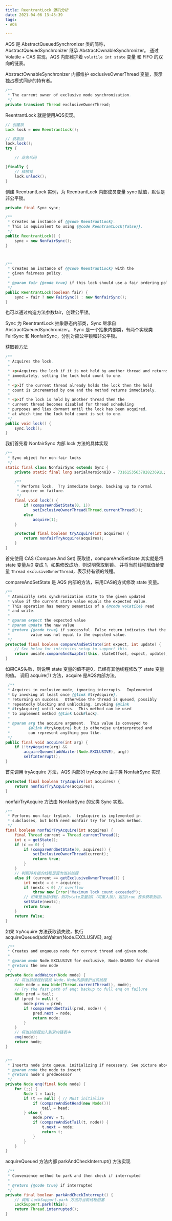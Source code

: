 ```yaml
---
title: ReentrantLock 源码分析
date: 2021-04-06 13:43:39
tags:
- AQS

---
```

AQS 是 AbstractQueuedSynchronizer 类的简称，AbstractQueuedSynchronizer 继承 AbstractOwnableSynchronizer。
通过Volatile + CAS 实现，AQS 内部维护着 `volatile int state` 变量 和 FIFO 的双向的链表。

AbstractOwnableSynchronizer 内部维护 exclusiveOwnerThread 变量，表示独占模式同步的持有者。
```java
/**
 * The current owner of exclusive mode synchronization.
 */
private transient Thread exclusiveOwnerThread;
```

ReentrantLock 就是使用AQS实现。
```java
// 创建锁
Lock lock = new ReentrantLock();

// 获取锁
lock.lock();
try {

    // 业务代码

}finally {
    // 释放锁
    lock.unlock();
}

```

创建 ReentrantLock 实例，为 ReentrantLock 内部成员变量 sync 赋值，默认是非公平锁。
```java
private final Sync sync;

/**
 * Creates an instance of {@code ReentrantLock}.
 * This is equivalent to using {@code ReentrantLock(false)}.
 */
public ReentrantLock() {
    sync = new NonfairSync();
}



/**
 * Creates an instance of {@code ReentrantLock} with the
 * given fairness policy.
 *
 * @param fair {@code true} if this lock should use a fair ordering policy
 */
public ReentrantLock(boolean fair) {
    sync = fair ? new FairSync() : new NonfairSync();
}
```
也可以通过构造方法参数fair，创建公平锁。

Sync 为 ReentrantLock 抽象静态内部类，Sync 继承自 AbstractQueuedSynchronizer。
Sync 是一个抽象内部类，有两个实现类 FairSync 和 NonfairSync，分别对应公平锁和非公平锁。

获取锁方法
```java
/**
 * Acquires the lock.
 *
 * <p>Acquires the lock if it is not held by another thread and returns
 * immediately, setting the lock hold count to one.
 *
 * <p>If the current thread already holds the lock then the hold
 * count is incremented by one and the method returns immediately.
 *
 * <p>If the lock is held by another thread then the
 * current thread becomes disabled for thread scheduling
 * purposes and lies dormant until the lock has been acquired,
 * at which time the lock hold count is set to one.
 */
public void lock() {
    sync.lock();
}
```

我们首先看 NonfairSync 内部 lock 方法的具体实现
```java
/**
 * Sync object for non-fair locks
 */
static final class NonfairSync extends Sync {
    private static final long serialVersionUID = 7316153563782823691L;

    /**
     * Performs lock.  Try immediate barge, backing up to normal
     * acquire on failure.
     */
    final void lock() {
        if (compareAndSetState(0, 1))
            setExclusiveOwnerThread(Thread.currentThread());
        else
            acquire(1);
    }

    protected final boolean tryAcquire(int acquires) {
        return nonfairTryAcquire(acquires);
    }
}
```

首先使用 CAS (Compare And Set) 获取锁，compareAndSetState 其实就是将 state 变量从0 变成 1，如果修改成功，则说明获取到锁。
并将当前线程赋值给变量 `Thread exclusiveOwnerThread`，表示持有锁的线程。

compareAndSetState 是 AQS 内部的方法，采用CAS的方式修改 state 变量。
```java
/**
 * Atomically sets synchronization state to the given updated
 * value if the current state value equals the expected value.
 * This operation has memory semantics of a {@code volatile} read
 * and write.
 *
 * @param expect the expected value
 * @param update the new value
 * @return {@code true} if successful. False return indicates that the actual
 *         value was not equal to the expected value.
 */
protected final boolean compareAndSetState(int expect, int update) {
    // See below for intrinsics setup to support this
    return unsafe.compareAndSwapInt(this, stateOffset, expect, update);
}
```

如果CAS失败，则说明 state 变量的值不是0，已经有其他线程修改了 state 变量的值。
调用 acquire(1) 方法，acquire 是AQS内部方法。
```java
 /**
 * Acquires in exclusive mode, ignoring interrupts.  Implemented
 * by invoking at least once {@link #tryAcquire},
 * returning on success.  Otherwise the thread is queued, possibly
 * repeatedly blocking and unblocking, invoking {@link
 * #tryAcquire} until success.  This method can be used
 * to implement method {@link Lock#lock}.
 *
 * @param arg the acquire argument.  This value is conveyed to
 *        {@link #tryAcquire} but is otherwise uninterpreted and
 *        can represent anything you like.
 */
public final void acquire(int arg) {
    if (!tryAcquire(arg) &&
        acquireQueued(addWaiter(Node.EXCLUSIVE), arg))
        selfInterrupt();
}
```

首先调用 tryAcquire 方法，AQS 内部的 tryAcquire 由子类 NonfairSync 实现
```java
protected final boolean tryAcquire(int acquires) {
    return nonfairTryAcquire(acquires);
}
```

nonfairTryAcquire 方法由 NonfairSync 的父类  Sync 实现。
```java
/**
 * Performs non-fair tryLock.  tryAcquire is implemented in
 * subclasses, but both need nonfair try for trylock method.
 */
final boolean nonfairTryAcquire(int acquires) {
    final Thread current = Thread.currentThread();
    int c = getState();
    if (c == 0) {
        if (compareAndSetState(0, acquires)) {
            setExclusiveOwnerThread(current);
            return true;
        }
    }
    // 判断持有锁的线程是否为当前线程
    else if (current == getExclusiveOwnerThread()) {
        int nextc = c + acquires;
        if (nextc < 0) // overflow
            throw new Error("Maximum lock count exceeded");
        // 如果是当前线程，则将state变量加1（可重入锁），返回true 表示获取到锁。
        setState(nextc);
        return true;
    }
    return false;
}
```

如果 tryAcquire 方法获取锁失败，执行 acquireQueued(addWaiter(Node.EXCLUSIVE), arg)
```java
 /**
 * Creates and enqueues node for current thread and given mode.
 *
 * @param mode Node.EXCLUSIVE for exclusive, Node.SHARED for shared
 * @return the new node
 */
private Node addWaiter(Node mode) {
    // 将当前线程封装成 Node，Node内部维护当前线程
    Node node = new Node(Thread.currentThread(), mode);
    // Try the fast path of enq; backup to full enq on failure
    Node pred = tail;
    if (pred != null) {
        node.prev = pred;
        if (compareAndSetTail(pred, node)) {
            pred.next = node;
            return node;
        }
    }
    // 将当前线程加入到双向链表中
    enq(node);
    return node;
}


/**
 * Inserts node into queue, initializing if necessary. See picture above.
 * @param node the node to insert
 * @return node's predecessor
 */
private Node enq(final Node node) {
    for (;;) {
        Node t = tail;
        if (t == null) { // Must initialize
            if (compareAndSetHead(new Node()))
                tail = head;
        } else {
            node.prev = t;
            if (compareAndSetTail(t, node)) {
                t.next = node;
                return t;
            }
        }
    }
}

```

acquireQueued 方法内部 parkAndCheckInterrupt() 方法实现
```java
 /**
 * Convenience method to park and then check if interrupted
 *
 * @return {@code true} if interrupted
 */
private final boolean parkAndCheckInterrupt() {
    // 调用 LockSupport.park 方法将当前线程阻塞
    LockSupport.park(this);
    return Thread.interrupted();
}
```
